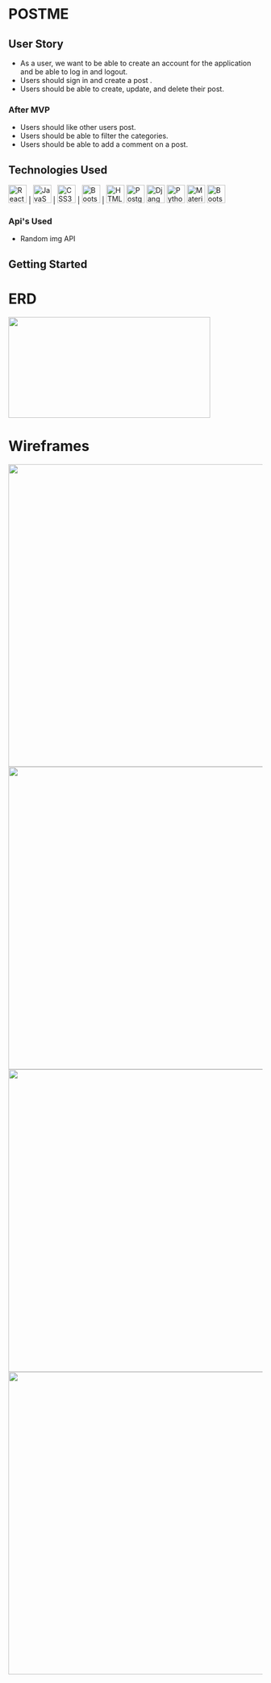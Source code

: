 # POSTME


## User Story

- As a user, we want to be able to create an account for the application and be able to log in and logout.
- Users should sign in and create a post .
- Users should be able to create, update, and delete their  post.

### After MVP

- Users should like other users post.
- Users should be able to filter the categories.
- Users should be able to add a comment on a post.


## Technologies Used

<img src="https://raw.githubusercontent.com/danielcranney/readme-generator/main/public/icons/skills/react-colored.svg" width="36" height="36" alt="React"> | 
<img src="https://raw.githubusercontent.com/danielcranney/readme-generator/main/public/icons/skills/javascript-colored.svg" width="36" height="36" alt="JavaScript"> |
<img src="https://raw.githubusercontent.com/danielcranney/readme-generator/main/public/icons/skills/css3-colored.svg" width="36" height="36" alt="CSS3"> |
<img src="https://raw.githubusercontent.com/danielcranney/readme-generator/main/public/icons/skills/bootstrap-colored.svg" width="36" height="36" alt="Bootstrap"> |
<img src="https://raw.githubusercontent.com/danielcranney/readme-generator/main/public/icons/skills/html5-colored.svg" width="36" height="36" alt="HTML5">
<img src="https://raw.githubusercontent.com/danielcranney/readme-generator/main/public/icons/skills/postgresql-colored.svg" width="36" height="36" alt="PostgreSQL">
<img src="https://raw.githubusercontent.com/danielcranney/readme-generator/main/public/icons/skills/django-colored-dark.svg" width="36" height="36" alt="Django">
<img src="https://raw.githubusercontent.com/danielcranney/readme-generator/main/public/icons/skills/python-colored.svg" width="36" height="36" alt="Python">
<img src="https://raw.githubusercontent.com/danielcranney/readme-generator/main/public/icons/skills/materialui-colored.svg" width="36" height="36" alt="Material UI">
<img src="https://raw.githubusercontent.com/danielcranney/readme-generator/main/public/icons/skills/bootstrap-colored.svg" width="36" height="36" alt="Bootstrap">


### Api's Used

- Random img API

## Getting Started

# ERD
<img src="https://i.imgur.com/eBEiGqO.jpg" width="400" height="200">

# Wireframes
<img src="https://i.imgur.com/5iNbRIP.png" width="800" height="600">
<img src="https://i.imgur.com/20lWZ3q.png" width="800" height="600">
<img src="https://i.imgur.com/jolZ0mg.png" width="800" height="600">
<img src="https://i.imgur.com/DKA7FV8.png" width="800" height="600">